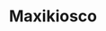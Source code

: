 ---
title: "Maxikiosco"
url: /ciudad-autonoma-de-buenos-aires/maxikiosco-avenida-lope-de-vega-2/
shop: Kiosk
---